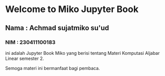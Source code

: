 # Welcome to Miko Jupyter Book

## Nama : Achmad sujatmiko su'ud
### NIM : 230411100183

ini adalah Jupyter Book Miko yang berisi tentang Materi Komputasi Aljabar Linear semester 2. 

Semoga materi ini bermanfaat bagi pembaca.

```{tableofcontents}
```
